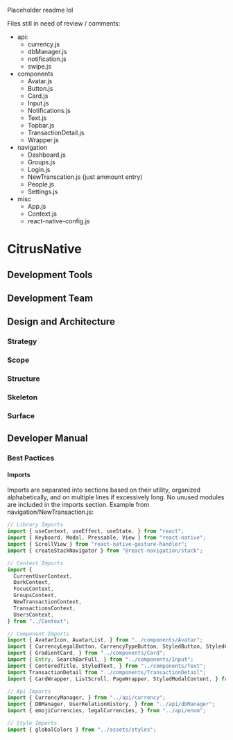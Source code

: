 Placeholder readme lol

Files still in need of review / comments:
- api:
    - currency.js
    - dbManager.js
    - notification.js
    - swipe.js
- components
    - Avatar.js
    - Button.js
    - Card.js
    - Input.js
    - Notifications.js
    - Text.js
    - Topbar.js
    - TransactionDetail.js
    - Wrapper.js
- navigation
    - Dashboard.js
    - Groups.js
    - Login.js
    - NewTranscation.js (just ammount entry)
    - People.js
    - Settings.js
- misc
    - App.js
    - Context.js
    - react-native-config.js

# CitrusNative

## Development Tools

## Development Team

## Design and Architecture

### Strategy

### Scope

### Structure

### Skeleton

### Surface

## Developer Manual

### Best Pactices

#### Imports
Imports are separated into sections based on their utility, organized alphabetically, and on multiple lines if excessively long.
No unused modules are included in the imports section.
Example from navigation/NewTransaction.js:
```js
// Library Imports
import { useContext, useEffect, useState, } from "react";
import { Keyboard, Modal, Pressable, View } from "react-native";
import { ScrollView } from "react-native-gesture-handler";
import { createStackNavigator } from "@react-navigation/stack";

// Context Imports
import { 
  CurrentUserContext, 
  DarkContext, 
  FocusContext, 
  GroupsContext, 
  NewTransactionContext, 
  TransactionsContext, 
  UsersContext, 
} from "../Context";

// Component Imports
import { AvatarIcon, AvatarList, } from "../components/Avatar";
import { CurrencyLegalButton, CurrencyTypeButton, StyledButton, StyledCheckbox, DropDownButton, } from "../components/Button";
import { GradientCard, } from "../components/Card";
import { Entry, SearchBarFull, } from "../components/Input";
import { CenteredTitle, StyledText, } from "../components/Text";
import TransactionDetail from "../components/TransactionDetail";
import { CardWrapper, ListScroll, PageWrapper, StyledModalContent, } from "../components/Wrapper";

// Api Imports
import { CurrencyManager, } from "../api/currency";
import { DBManager, UserRelationHistory, } from "../api/dbManager";
import { emojiCurrencies, legalCurrencies, } from "../api/enum";

// Style Imports
import { globalColors } from "../assets/styles";
```